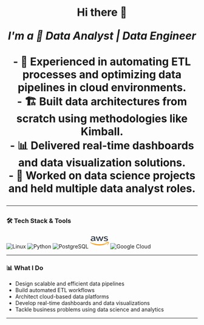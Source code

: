 <h1 align="center">Hi there 👋

<p align="center">
  <em>I'm a 💼 Data Analyst | Data Engineer</em><br><br>
  - 🔧 Experienced in automating <strong>ETL processes</strong> and optimizing data pipelines in <strong>cloud environments</strong>.<br>
  - 🏗️ Built data architectures from scratch using methodologies like <strong>Kimball</strong>.<br>
  - 📊 Delivered <strong>real-time dashboards</strong> and data visualization solutions.<br>
  - 🧠 Worked on <strong>data science projects</strong> and held multiple <strong>data analyst</strong> roles.<br>
</p>

---

### 🛠️ Tech Stack & Tools

<p align="left">
  <img src="https://cdn.jsdelivr.net/gh/devicons/devicon/icons/linux/linux-original.svg" alt="Linux" width="40" height="40"/>
  <img src="https://cdn.jsdelivr.net/gh/devicons/devicon/icons/python/python-original.svg" alt="Python" width="40" height="40"/>
  <img src="https://cdn.jsdelivr.net/gh/devicons/devicon/icons/postgresql/postgresql-original.svg" alt="PostgreSQL" width="40" height="40"/>
  <img src="https://raw.githubusercontent.com/devicons/devicon/master/icons/amazonwebservices/amazonwebservices-original-wordmark.svg" alt="AWS" width="50" height="40"/>
  <img src="https://cdn.jsdelivr.net/gh/devicons/devicon/icons/googlecloud/googlecloud-original.svg" alt="Google Cloud" width="40" height="40"/>
</p>

---

### 📊 What I Do
- Design scalable and efficient data pipelines  
- Build automated ETL workflows  
- Architect cloud-based data platforms  
- Develop real-time dashboards and data visualizations  
- Tackle business problems using data science and analytics  

---






